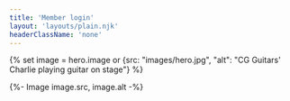 ```yaml
---
title: 'Member login'
layout: 'layouts/plain.njk'
headerClassName: 'none'
---
```

{% set image = hero.image or {src: "images/hero.jpg", "alt": "CG Guitars' Charlie playing guitar on stage"} %}
<div class="login-wrapper">
    <div class="login-widget">
    <div class="login-container">
        <div class="tz-form-login-admin" rel="587340" id="tz-widget-form"></div>
    </div>
    <script type="text/javascript" src="https://app.teacherzone.com/Assets/widget/tz-form-login.js"></script>
        {%- Image image.src, image.alt -%}
    </div>
</div>